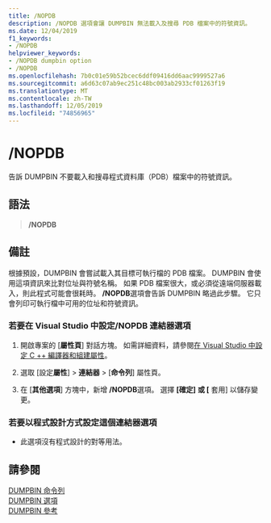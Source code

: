 ```yaml
---
title: /NOPDB
description: /NOPDB 選項會讓 DUMPBIN 無法載入及搜尋 PDB 檔案中的符號資訊。
ms.date: 12/04/2019
f1_keywords:
- /NOPDB
helpviewer_keywords:
- /NOPDB dumpbin option
- /NOPDB
ms.openlocfilehash: 7b0c01e59b52bcec6ddf09416dd6aac9999527a6
ms.sourcegitcommit: a6d63c07ab9ec251c48bc003ab2933cf01263f19
ms.translationtype: MT
ms.contentlocale: zh-TW
ms.lasthandoff: 12/05/2019
ms.locfileid: "74856965"
---
```

# <a name="nopdb"></a>/NOPDB

告訴 DUMPBIN 不要載入和搜尋程式資料庫（PDB）檔案中的符號資訊。

## <a name="syntax"></a>語法

> **/NOPDB**

## <a name="remarks"></a>備註

根據預設，DUMPBIN 會嘗試載入其目標可執行檔的 PDB 檔案。 DUMPBIN 會使用這項資訊來比對位址與符號名稱。 如果 PDB 檔案很大，或必須從遠端伺服器載入，則此程式可能會很耗時。 **/NOPDB**選項會告訴 DUMPBIN 略過此步驟。 它只會列印可執行檔中可用的位址和符號資訊。

### <a name="to-set-the-nopdb-linker-option-in-visual-studio"></a>若要在 Visual Studio 中設定/NOPDB 連結器選項

1. 開啟專案的 [**屬性頁**] 對話方塊。 如需詳細資料，請參閱[在 Visual Studio 中設定 C ++ 編譯器和組建屬性](../working-with-project-properties.md)。

1. 選取 [設定**屬性**] > **連結器** > [**命令列**] 屬性頁。

1. 在 [**其他選項**] 方塊中，新增 **/NOPDB**選項。 選擇 **[確定]** **或 [** 套用] 以儲存變更。

### <a name="to-set-this-linker-option-programmatically"></a>若要以程式設計方式設定這個連結器選項

- 此選項沒有程式設計的對等用法。

## <a name="see-also"></a>請參閱

[DUMPBIN 命令列](dumpbin-command-line.md)\
[DUMPBIN 選項](dumpbin-options.md)\
[DUMPBIN 參考](dumpbin-reference.md)
